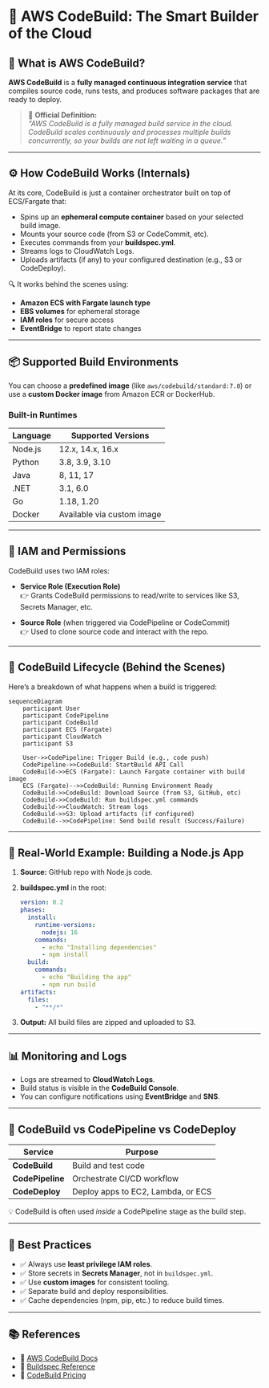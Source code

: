 # 🧱 AWS CodeBuild: The Smart Builder of the Cloud

## 🚀 What is AWS CodeBuild?

**AWS CodeBuild** is a **fully managed continuous integration service** that compiles source code, runs tests, and produces software packages that are ready to deploy.

> 📘 **Official Definition:**  
> _“AWS CodeBuild is a fully managed build service in the cloud. CodeBuild scales continuously and processes multiple builds concurrently, so your builds are not left waiting in a queue.”_

---

## ⚙️ How CodeBuild Works (Internals)

At its core, CodeBuild is just a container orchestrator built on top of ECS/Fargate that:

- Spins up an **ephemeral compute container** based on your selected build image.
- Mounts your source code (from S3 or CodeCommit, etc).
- Executes commands from your **buildspec.yml**.
- Streams logs to CloudWatch Logs.
- Uploads artifacts (if any) to your configured destination (e.g., S3 or CodeDeploy).

🔍 It works behind the scenes using:

- **Amazon ECS with Fargate launch type**
- **EBS volumes** for ephemeral storage
- **IAM roles** for secure access
- **EventBridge** to report state changes

---

## 📦 Supported Build Environments

You can choose a **predefined image** (like `aws/codebuild/standard:7.0`) or use a **custom Docker image** from Amazon ECR or DockerHub.

### Built-in Runtimes

| Language | Supported Versions         |
| -------- | -------------------------- |
| Node.js  | 12.x, 14.x, 16.x           |
| Python   | 3.8, 3.9, 3.10             |
| Java     | 8, 11, 17                  |
| .NET     | 3.1, 6.0                   |
| Go       | 1.18, 1.20                 |
| Docker   | Available via custom image |

---

## 🔐 IAM and Permissions

CodeBuild uses two IAM roles:

- **Service Role (Execution Role)**  
  👉 Grants CodeBuild permissions to read/write to services like S3, Secrets Manager, etc.

- **Source Role** (when triggered via CodePipeline or CodeCommit)  
  👉 Used to clone source code and interact with the repo.

---

## 🔁 CodeBuild Lifecycle (Behind the Scenes)

Here’s a breakdown of what happens when a build is triggered:

```mermaid
sequenceDiagram
    participant User
    participant CodePipeline
    participant CodeBuild
    participant ECS (Fargate)
    participant CloudWatch
    participant S3

    User->>CodePipeline: Trigger Build (e.g., code push)
    CodePipeline->>CodeBuild: StartBuild API Call
    CodeBuild->>ECS (Fargate): Launch Fargate container with build image
    ECS (Fargate)-->>CodeBuild: Running Environment Ready
    CodeBuild->>CodeBuild: Download Source (from S3, GitHub, etc)
    CodeBuild->>CodeBuild: Run buildspec.yml commands
    CodeBuild->>CloudWatch: Stream logs
    CodeBuild->>S3: Upload artifacts (if configured)
    CodeBuild-->>CodePipeline: Send build result (Success/Failure)
```

---

## 🧪 Real-World Example: Building a Node.js App

1. **Source:** GitHub repo with Node.js code.
2. **buildspec.yml** in the root:

   ```yaml
   version: 0.2
   phases:
     install:
       runtime-versions:
         nodejs: 16
       commands:
         - echo "Installing dependencies"
         - npm install
     build:
       commands:
         - echo "Building the app"
         - npm run build
   artifacts:
     files:
       - "**/*"
   ```

3. **Output:** All build files are zipped and uploaded to S3.

---

## 📊 Monitoring and Logs

- Logs are streamed to **CloudWatch Logs**.
- Build status is visible in the **CodeBuild Console**.
- You can configure notifications using **EventBridge** and **SNS**.

---

## 🧪 CodeBuild vs CodePipeline vs CodeDeploy

| Service          | Purpose                            |
| ---------------- | ---------------------------------- |
| **CodeBuild**    | Build and test code                |
| **CodePipeline** | Orchestrate CI/CD workflow         |
| **CodeDeploy**   | Deploy apps to EC2, Lambda, or ECS |

💡 CodeBuild is often used _inside_ a CodePipeline stage as the build step.

---

## 🎯 Best Practices

- ✅ Always use **least privilege IAM roles**.
- ✅ Store secrets in **Secrets Manager**, not in `buildspec.yml`.
- ✅ Use **custom images** for consistent tooling.
- ✅ Separate build and deploy responsibilities.
- ✅ Cache dependencies (npm, pip, etc.) to reduce build times.

---

## 📚 References

- 📘 [AWS CodeBuild Docs](https://docs.aws.amazon.com/codebuild/latest/userguide/welcome.html)
- 📘 [Buildspec Reference](https://docs.aws.amazon.com/codebuild/latest/userguide/build-spec-ref.html)
- 📘 [CodeBuild Pricing](https://aws.amazon.com/codebuild/pricing/)
